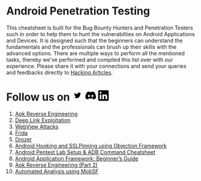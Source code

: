 # Android Penetration Testing

This cheatsheet is built for the Bug Bounty Hunters and Penetration Testers such in order to help them to hunt the vulnerabilties on Android Applications and Devices. It is designed such that the beginners can understand the fundamentals and the professionals can brush up their skills with the advanced options. There are multiple ways to perform all the mentioned tasks, thereby we've performed and compiled this list over with our experience. Please share it with your connections and send your queries and feedbacks directly to [Hacking Articles](https://twitter.com/hackinarticles).

[1.5]: https://raw.githubusercontent.com/Ignitetechnologies/Windows-Privilege-Escalation/main/linked.png
[1.6]: https://www.linkedin.com/company/hackingarticles/
[1.3]: https://raw.githubusercontent.com/Ignitetechnologies/Windows-Privilege-Escalation/main/discord.png
[1.4]: https://discord.com/invite/kyKvXwK4Bk
[1.1]: https://raw.githubusercontent.com/Ignitetechnologies/Windows-Privilege-Escalation/main/twitter.png
[1]: http://www.twitter.com/hackinarticles
# Follow us on [![alt text][1.1]][1] [![alt text][1.3]][1.4] [![alt text][1.5]][1.6]


1. [Apk Reverse Engineering](https://www.hackingarticles.in/android-penetration-testing-apk-reverse-engineering/)
2. [Deep Link Exploitation](https://www.hackingarticles.in/android-pentest-deep-link-exploitation/)
3. [WebView Attacks](https://www.hackingarticles.in/android-penetration-testing-webview-attacks/)
4. [Frida](https://www.hackingarticles.in/android-penetration-testing-frida/)
5. [Drozer](https://www.hackingarticles.in/android-penetration-testing-drozer/)
6. [Android Hooking and SSLPinning using Objection Framework](https://www.hackingarticles.in/android-hooking-and-sslpinning-using-objection-framework/)
7. [Android Pentest Lab Setup & ADB Command Cheatsheet](https://www.hackingarticles.in/android-pentest-lab-setup-adb-command-cheatsheet/)
8. [Android Application Framework: Beginner’s Guide](https://www.hackingarticles.in/android-application-framework-beginners-guide/)
9. [Apk Reverse Engineering (Part 2)](https://www.hackingarticles.in/android-penetration-testing-apk-reversing-part-2/)
10. [Automated Analysis using MobSF](https://www.hackingarticles.in/android-pentest-automated-analysis-using-mobsf/)
